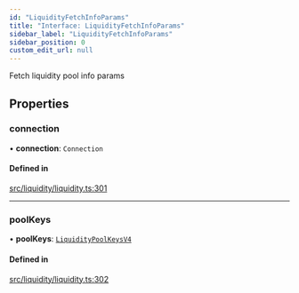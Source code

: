```yaml
---
id: "LiquidityFetchInfoParams"
title: "Interface: LiquidityFetchInfoParams"
sidebar_label: "LiquidityFetchInfoParams"
sidebar_position: 0
custom_edit_url: null
---
```


Fetch liquidity pool info params

## Properties

### connection

• **connection**: `Connection`

#### Defined in

[src/liquidity/liquidity.ts:301](https://github.com/raydium-io/raydium-sdk/blob/3d95730/src/liquidity/liquidity.ts#L301)

___

### poolKeys

• **poolKeys**: [`LiquidityPoolKeysV4`](../modules.md#liquiditypoolkeysv4)

#### Defined in

[src/liquidity/liquidity.ts:302](https://github.com/raydium-io/raydium-sdk/blob/3d95730/src/liquidity/liquidity.ts#L302)
